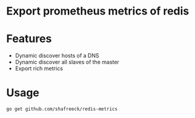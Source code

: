 # Export prometheus metrics of redis

# Features

* Dynamic discover hosts of a DNS 
* Dynamic discover all slaves of the master
* Export rich metrics

# Usage

```
go get github.com/shafreeck/redis-metrics
```
